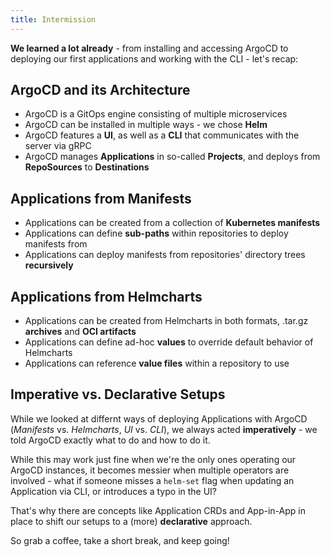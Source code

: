 ```yaml
---
title: Intermission
---
```


**We learned a lot already** - from installing and accessing ArgoCD to deploying our first applications and working with the CLI - let's recap:

## ArgoCD and its Architecture

- ArgoCD is a GitOps engine consisting of multiple microservices
- ArgoCD can be installed in multiple ways - we chose **Helm**
- ArgoCD features a **UI**, as well as a **CLI** that communicates with the server via gRPC
- ArgoCD manages **Applications** in so-called **Projects**, and deploys from **RepoSources** to **Destinations**

## Applications from Manifests

- Applications can be created from a collection of **Kubernetes manifests**
- Applications can define **sub-paths** within repositories to deploy manifests from
- Applications can deploy manifests from repositories' directory trees **recursively**

## Applications from Helmcharts

- Applications can be created from Helmcharts in both formats, .tar.gz **archives** and **OCI artifacts**
- Applications can define ad-hoc **values** to override default behavior of Helmcharts
- Applications can reference **value files** within a repository to use

## Imperative vs. Declarative Setups

While we looked at differnt ways of deploying Applications with ArgoCD (*Manifests* vs. *Helmcharts*, *UI* vs. *CLI*), we always acted **imperatively** - we told ArgoCD exactly what to do and how to do it.

While this may work just fine when we're the only ones operating our ArgoCD instances, it becomes messier when multiple operators are involved - what if someone misses a `helm-set` flag when updating an Application via CLI, or introduces a typo in the UI?

That's why there are concepts like Application CRDs and App-in-App in place to shift our setups to a (more) **declarative** approach.

So grab a coffee, take a short break, and keep going!